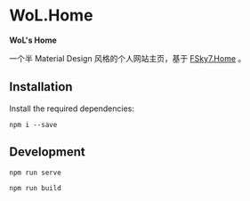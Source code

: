 # WoL.Home

**WoL's Home**

一个半 Material Design 风格的个人网站主页，基于 [FSky7.Home](https://github.com/FlyingSky-CN/FSky7.Home) 。

## Installation

Install the required dependencies:

```
npm i --save
```

## Development

```
npm run serve
```

```
npm run build
```
